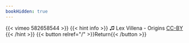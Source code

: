 ```yaml
---
bookHidden: true
---
```


{{< vimeo 582658544 >}}
{{< hint info >}}
♫ Lex Villena - Origins [CC-BY](https://freemusicarchive.org/music/lex-villena/single/origins)
{{< /hint >}}
{{< button relref="/" >}}Return{{< /button >}}
